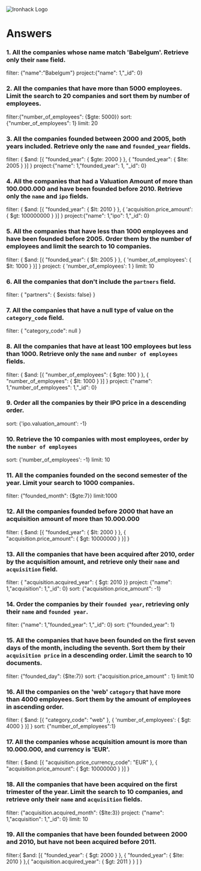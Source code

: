 ![Ironhack Logo](https://i.imgur.com/1QgrNNw.png)

# Answers

### 1. All the companies whose name match 'Babelgum'. Retrieve only their `name` field.

filter: {"name":"Babelgum"}
project:{"name": 1,"_id": 0}

### 2. All the companies that have more than 5000 employees. Limit the search to 20 companies and sort them by **number of employees**.

filter:{"number_of_employees": {$gte: 5000}}
sort: {"number_of_employees": 1}
limit: 20

### 3. All the companies founded between 2000 and 2005, both years included. Retrieve only the `name` and `founded_year` fields.

filter: { $and: [{ "founded_year": { $gte: 2000 } }, { "founded_year": { $lte: 2005 } }] }
project:{"name": 1,"founded_year": 1, "_id": 0}

### 4. All the companies that had a Valuation Amount of more than 100.000.000 and have been founded before 2010. Retrieve only the `name` and `ipo` fields.
filter: { $and: [{ "founded_year": { $lt: 2010 } }, { 'acquisition.price_amount': { $gt: 100000000 } }] }
project:{"name": 1,"ipo": 1,"_id": 0}

### 5. All the companies that have less than 1000 employees and have been founded before 2005. Order them by the number of employees and limit the search to 10 companies.

filter: { $and: [{ "founded_year": { $lt: 2005 } }, { 'number_of_employees': { $lt: 1000 } }] }
project: { 'number_of_employees': 1 }
limit: 10

### 6. All the companies that don't include the `partners` field.

filter: { "partners": { $exists: false} }

### 7. All the companies that have a null type of value on the `category_code` field.

filter: { "category_code": null }

### 8. All the companies that have at least 100 employees but less than 1000. Retrieve only the `name` and `number of employees` fields.

filter: { $and: [{ "number_of_employees": { $gte: 100 } }, { "number_of_employees": { $lt: 1000 } }] } 
project: {"name": 1,"number_of_employees": 1,"_id": 0}

### 9. Order all the companies by their IPO price in a descending order.

sort: {'ipo.valuation_amount': -1}

### 10. Retrieve the 10 companies with most employees, order by the `number of employees`

sort: {'number_of_employees': -1}
limit: 10

### 11. All the companies founded on the second semester of the year. Limit your search to 1000 companies.
filter: {"founded_month": {$gte:7}}
limit:1000

### 12. All the companies founded before 2000 that have an acquisition amount of more than 10.000.000

filter: { $and: [{ "founded_year": { $lt: 2000 } }, { "acquisition.price_amount": { $gt: 10000000 } }] } 

### 13. All the companies that have been acquired after 2010, order by the acquisition amount, and retrieve only their `name` and `acquisition` field.

filter: { "acquisition.acquired_year": { $gt: 2010 }} 
project: {"name": 1,"acquisition": 1,"_id": 0}
 sort: {"acquisition.price_amount": -1} 

### 14. Order the companies by their `founded year`, retrieving only their `name` and `founded year`.

filter: {"name": 1,"founded_year": 1,"_id": 0}
sort: {"founded_year": 1}

### 15. All the companies that have been founded on the first seven days of the month, including the seventh. Sort them by their `acquisition price` in a descending order. Limit the search to 10 documents.

filter: {"founded_day": {$lte:7}}
sort: {"acquisition.price_amount" : 1}
limit:10

### 16. All the companies on the 'web' `category` that have more than 4000 employees. Sort them by the amount of employees in ascending order.

filter: { $and: [{ "category_code": "web" }, { 'number_of_employees': { $gt: 4000 } }] }
sort: {"number_of_employees":1}

### 17. All the companies whose acquisition amount is more than 10.000.000, and currency is 'EUR'.
filter: { $and: [{ "acquisition.price_currency_code": "EUR" }, { "acquisition.price_amount": { $gt: 10000000 } }] } 

### 18. All the companies that have been acquired on the first trimester of the year. Limit the search to 10 companies, and retrieve only their `name` and `acquisition` fields.

filter: {"acquisition.acquired_month": {$lte:3}}
project: {"name": 1,"acquisition": 1,"_id": 0}
limit: 10

### 19. All the companies that have been founded between 2000 and 2010, but have not been acquired before 2011.

filter:{ $and: [{ "founded_year": { $gt: 2000 } }, { "founded_year": { $lte: 2010 } },{ "acquisition.acquired_year": { $gt: 2011 } } ] }
